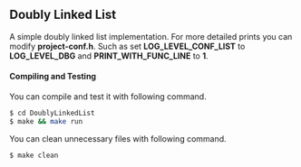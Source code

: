 ## Doubly Linked List
A simple doubly linked list implementation. For more detailed prints you can modify **project-conf.h**.
Such as set **LOG_LEVEL_CONF_LIST** to **LOG_LEVEL_DBG** and **PRINT_WITH_FUNC_LINE** to **1**.

#### Compiling and Testing
 You can compile and test it with following command.
```sh
$ cd DoublyLinkedList
$ make && make run
```
 You can clean unnecessary files with following command.
```sh
$ make clean
```